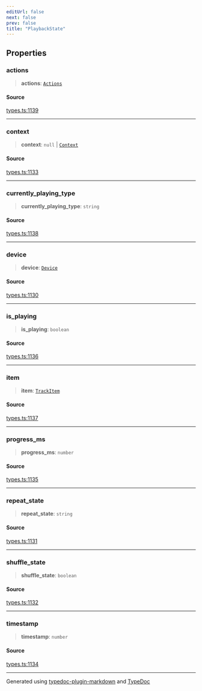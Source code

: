 ```yaml
---
editUrl: false
next: false
prev: false
title: "PlaybackState"
---
```


## Properties

### actions

> **actions**: [`Actions`](/api/interfaces/actions/)

#### Source

[types.ts:1139](https://github.com/fostertheweb/spotify-web-sdk/blob/e412602/src/types.ts#L1139)

***

### context

> **context**: `null` \| [`Context`](/api/interfaces/context/)

#### Source

[types.ts:1133](https://github.com/fostertheweb/spotify-web-sdk/blob/e412602/src/types.ts#L1133)

***

### currently\_playing\_type

> **currently\_playing\_type**: `string`

#### Source

[types.ts:1138](https://github.com/fostertheweb/spotify-web-sdk/blob/e412602/src/types.ts#L1138)

***

### device

> **device**: [`Device`](/api/interfaces/device/)

#### Source

[types.ts:1130](https://github.com/fostertheweb/spotify-web-sdk/blob/e412602/src/types.ts#L1130)

***

### is\_playing

> **is\_playing**: `boolean`

#### Source

[types.ts:1136](https://github.com/fostertheweb/spotify-web-sdk/blob/e412602/src/types.ts#L1136)

***

### item

> **item**: [`TrackItem`](/api/type-aliases/trackitem/)

#### Source

[types.ts:1137](https://github.com/fostertheweb/spotify-web-sdk/blob/e412602/src/types.ts#L1137)

***

### progress\_ms

> **progress\_ms**: `number`

#### Source

[types.ts:1135](https://github.com/fostertheweb/spotify-web-sdk/blob/e412602/src/types.ts#L1135)

***

### repeat\_state

> **repeat\_state**: `string`

#### Source

[types.ts:1131](https://github.com/fostertheweb/spotify-web-sdk/blob/e412602/src/types.ts#L1131)

***

### shuffle\_state

> **shuffle\_state**: `boolean`

#### Source

[types.ts:1132](https://github.com/fostertheweb/spotify-web-sdk/blob/e412602/src/types.ts#L1132)

***

### timestamp

> **timestamp**: `number`

#### Source

[types.ts:1134](https://github.com/fostertheweb/spotify-web-sdk/blob/e412602/src/types.ts#L1134)

***

Generated using [typedoc-plugin-markdown](https://www.npmjs.com/package/typedoc-plugin-markdown) and [TypeDoc](https://typedoc.org/)
